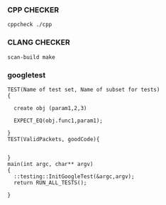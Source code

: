 ### CPP CHECKER
`cppcheck ./cpp `


### CLANG CHECKER 
`scan-build make`


### googletest

```
TEST(Name of test set, Name of subset for tests)
{

  create obj (param1,2,3)

  EXPECT_EQ(obj.func1,param1);

}
TEST(ValidPackets, goodCode){
  

}
main(int argc, char** argv)
{
  ::testing::InitGoogleTest(&argc,argv);
  return RUN_ALL_TESTS();

} 
```
